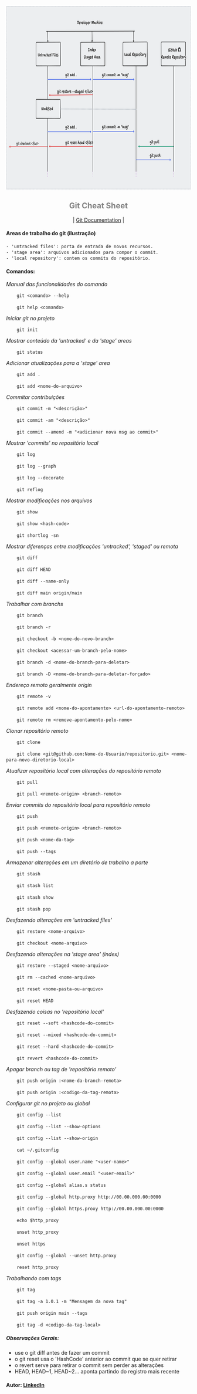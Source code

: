 <div align="center">

  <img src="./.github/assets/git-process.png" alt="Logo" height="500">
  <h2 align="center" style="color:gray"><strong>Git Cheat Sheet </strong></h1>

</div>
<div align="center">
    <p>| <a href="https://git-scm.com/doc"> Git Documentation</a> |</p>                    
</div>


#### Areas de trabalho do git (ilustração)
	- 'untracked files': porta de entrada de novos recursos.
	- 'stage area': arquivos adicionados para compor o commit.
	- 'local repository': contem os commits do repositório.   
  

#### Comandos:

*Manual das funcionalidades do comando*

```
	git <comando> --help

	git help <comando>
``` 


*Iniciar git no projeto*

```
	git init
``` 


*Mostrar conteúdo da 'untracked' e da 'stage' areas*

```
	git status
``` 


*Adicionar atualizações para a 'stage' area*

```
	git add .

	git add <nome-do-arquivo>
``` 


*Commitar contribuições*

```
	git commit -m "<descrição>"

	git commit -am "<descrição>"

	git commit --amend -m "<adicionar nova msg ao commit>"
``` 


*Mostrar 'commits' no repositório local*

```
	git log

	git log --graph

	git log --decorate

	git reflog
``` 


*Mostrar modificações nos arquivos*

```
	git show

	git show <hash-code>

	git shortlog -sn
``` 


*Mostrar diferenças entre modificações 'untracked', 'staged' ou remota*

```
	git diff
	
	git diff HEAD

	git diff --name-only

	git diff main origin/main
``` 


*Trabalhar com branchs*

```
	git branch

	git branch -r 

	git checkout -b <nome-do-novo-branch>

	git checkout <acessar-um-branch-pelo-nome>

	git branch -d <nome-do-branch-para-deletar>

	git branch -D <nome-do-branch-para-deletar-forçado>
``` 


*Endereço remoto geralmente origin*

```
	git remote -v
	
	git remote add <nome-do-apontamento> <url-do-apontamento-remoto>

	git remote rm <remove-apontamento-pelo-nome>
```


*Clonar repositório remoto*

```
	git clone
	
	git clone <git@github.com:Nome-do-Usuario/repositorio.git> <nome-para-novo-diretorio-local>
``` 


*Atualizar repositório local com alterações do repositório remoto*

```
	git pull

	git pull <remote-origin> <branch-remoto>
``` 


*Enviar commits do repositório local para repositório remoto*

```
	git push

	git push <remote-origin> <branch-remoto>

	git push <nome-da-tag>

	git push --tags
``` 


*Armazenar alterações em um diretório de trabalho a parte*

```
	git stash

	git stash list

	git stash show

	git stash pop
``` 


*Desfazendo alterações em 'untracked files'*

```
	git restore <nome-arquivo>

	git checkout <nome-arquivo>
``` 


*Desfazendo alterações na 'stage area' (index)*

```
	git restore --staged <nome-arquivo> 

	git rm --cached <nome-arquivo>

	git reset <nome-pasta-ou-arquivo>

	git reset HEAD
``` 


*Desfazendo coisas no 'repositório local'*

```
	git reset --soft <hashcode-do-commit> 

	git reset --mixed <hashcode-do-commit> 

	git reset --hard <hashcode-do-commit> 

	git revert <hashcode-do-commit>
``` 


*Apagar branch ou tag de 'repositório remoto'*

```
	git push origin :<nome-da-branch-remota> 

	git push origin :<codigo-da-tag-remota> 
```


*Configurar git no projeto ou global*

```
	git config --list

	git config --list --show-options

	git config --list --show-origin

	cat ~/.gitconfig

	git config --global user.name "<user-name>"

	git config --global user.email "<user-email>"

	git config --global alias.s status

	git config --global http.proxy http://00.00.000.00:0000
	
	git config --global https.proxy http://00.00.000.00:0000

	echo $http_proxy
	
	unset http_proxy

	unset https
	
	git config --global --unset http.proxy
	
	reset http_proxy
``` 


*Trabalhando com tags*

``` 
	git tag

	git tag -a 1.0.1 -m "Mensagem da nova tag" 
	
	git push origin main --tags
	
	git tag -d <codigo-da-tag-local>
``` 

##### Observações Gerais:

- use o git diff antes de fazer um commit
- o git reset usa o 'HashCode' anterior ao commit que se quer retirar
- o revert serve para retirar o commit sem perder as alterações
- HEAD, HEAD~1, HEAD~2... aponta partindo do registro mais recente



#### Autor:  [LinkedIn](https://www.linkedin.com/in/andrp)